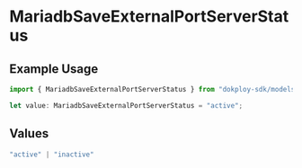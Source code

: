 # MariadbSaveExternalPortServerStatus

## Example Usage

```typescript
import { MariadbSaveExternalPortServerStatus } from "dokploy-sdk/models/operations";

let value: MariadbSaveExternalPortServerStatus = "active";
```

## Values

```typescript
"active" | "inactive"
```